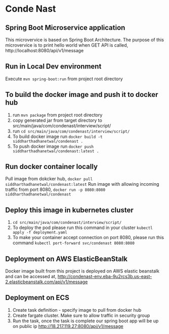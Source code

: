 # Conde Nast
## Spring Boot Microservice application

This microvervice is based on Spring Boot Architecture. The purpose of this microvervice is to print hello world when GET API is called, http://localhost:8080/api/v1/message

## Run in Local Dev environment
Execute ```mvn spring-boot:run``` from project root directory

## To build the docker image and push it to docker hub
1. run ```mvn package``` from project root directory
2. copy generated jar from target directory to src/main/java/com/condenast/interview/script/
3. run ```cd src/main/java/com/condenast/interview/script/```
4. To build docker image run ```docker build -t siddharthadhanetwal/condenast .```
5. To push docker image run ```docker push siddharthadhanetwal/condenast:latest .```

## Run docker container locally
Pull image from dokcker hub, ```docker pull siddharthadhanetwal/condenast:latest```
Run image with allowing incoming traffic from port 8080, ```docker run -p 8080:8080 siddharthadhanetwal/condenast```

## Deploy this image in kubernetes cluster
1. ```cd src/main/java/com/condenast/interview/script/```
2. To deploy the pod please run this command in your cluster ```kubectl apply -f deployment.yaml```
3. To make your container accept connection on port 8080, please run this command ```kubectl port-forward svc/condenast 8080:8080```

## Deployment on AWS ElasticBeanStalk
Docker image built from this project is deployed on AWS elastic beanstalk and can be accessed at, http://condenast-env.eba-9u2rcs3b.us-east-2.elasticbeanstalk.com/api/v1/message

## Deployment on ECS
1. Create task definition - specify image to pull from docker hub
2. Create fargate cluster. Make sure to allow traffic in security group
3. Run the task, once the task is complete our spring boot app will be up on public ip
http://18.217.119.27:8080/api/v1/message
